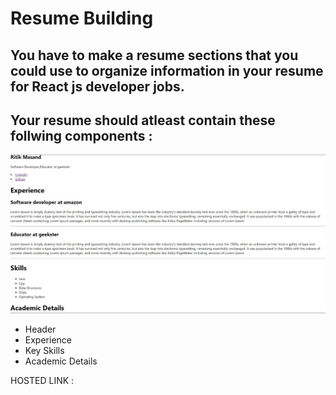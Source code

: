 # Resume Building

## You have to make a resume sections that you could use to organize information in your resume for React js developer jobs.

## Your resume should atleast contain these follwing components :

![prop](../03%20Assignment/images/resume.jpeg)

- Header
- Experience
- Key Skills
- Academic Details

HOSTED LINK :
